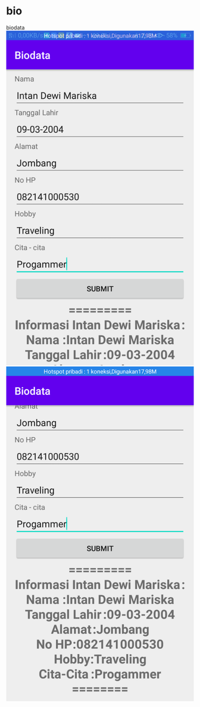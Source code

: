 # bio
biodata
![alt text](https://github.com/1nt4ni/bio/blob/master/Screenshot_2020-07-28-09-01-50-37.png)
![alt text](https://github.com/1nt4ni/bio/blob/master/Screenshot_2020-07-28-09-01-52-55.png)
